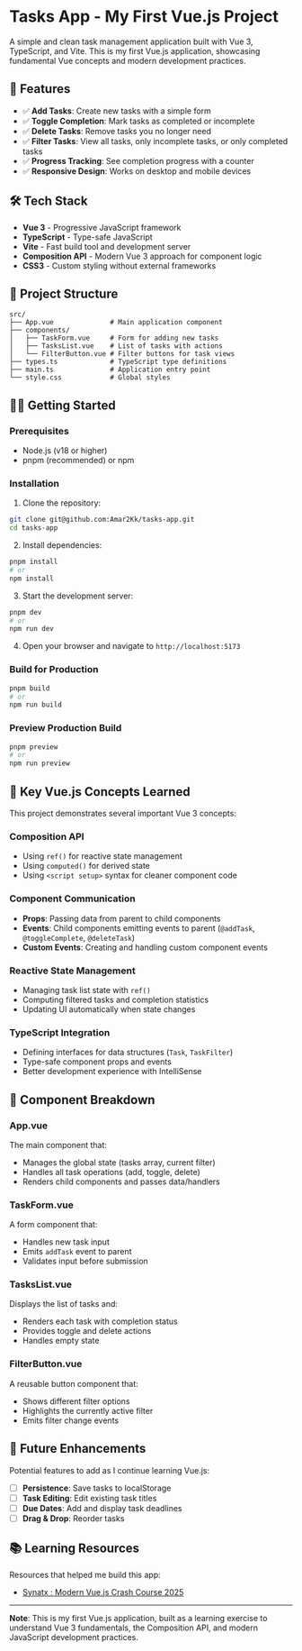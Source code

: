 # Tasks App - My First Vue.js Project

A simple and clean task management application built with Vue 3, TypeScript, and Vite. This is my first Vue.js application, showcasing fundamental Vue concepts and modern development practices.

## 🚀 Features

- ✅ **Add Tasks**: Create new tasks with a simple form
- ✅ **Toggle Completion**: Mark tasks as completed or incomplete
- ✅ **Delete Tasks**: Remove tasks you no longer need
- ✅ **Filter Tasks**: View all tasks, only incomplete tasks, or only completed tasks
- ✅ **Progress Tracking**: See completion progress with a counter
- ✅ **Responsive Design**: Works on desktop and mobile devices

## 🛠️ Tech Stack

- **Vue 3** - Progressive JavaScript framework
- **TypeScript** - Type-safe JavaScript
- **Vite** - Fast build tool and development server
- **Composition API** - Modern Vue 3 approach for component logic
- **CSS3** - Custom styling without external frameworks

## 📁 Project Structure

```
src/
├── App.vue              # Main application component
├── components/
│   ├── TaskForm.vue     # Form for adding new tasks
│   ├── TasksList.vue    # List of tasks with actions
│   └── FilterButton.vue # Filter buttons for task views
├── types.ts             # TypeScript type definitions
├── main.ts              # Application entry point
└── style.css            # Global styles
```

## 🏃‍♂️ Getting Started

### Prerequisites

- Node.js (v18 or higher)
- pnpm (recommended) or npm

### Installation

1. Clone the repository:
```bash
git clone git@github.com:Amar2Kk/tasks-app.git
cd tasks-app
```

2. Install dependencies:
```bash
pnpm install
# or
npm install
```

3. Start the development server:
```bash
pnpm dev
# or
npm run dev
```

4. Open your browser and navigate to `http://localhost:5173`

### Build for Production

```bash
pnpm build
# or
npm run build
```

### Preview Production Build

```bash
pnpm preview
# or
npm run preview
```

## 🎯 Key Vue.js Concepts Learned

This project demonstrates several important Vue 3 concepts:

### Composition API
- Using `ref()` for reactive state management
- Using `computed()` for derived state
- Using `<script setup>` syntax for cleaner component code

### Component Communication
- **Props**: Passing data from parent to child components
- **Events**: Child components emitting events to parent (`@addTask`, `@toggleComplete`, `@deleteTask`)
- **Custom Events**: Creating and handling custom component events

### Reactive State Management
- Managing task list state with `ref()`
- Computing filtered tasks and completion statistics
- Updating UI automatically when state changes

### TypeScript Integration
- Defining interfaces for data structures (`Task`, `TaskFilter`)
- Type-safe component props and events
- Better development experience with IntelliSense

## 📝 Component Breakdown

### App.vue
The main component that:
- Manages the global state (tasks array, current filter)
- Handles all task operations (add, toggle, delete)
- Renders child components and passes data/handlers

### TaskForm.vue
A form component that:
- Handles new task input
- Emits `addTask` event to parent
- Validates input before submission

### TasksList.vue
Displays the list of tasks and:
- Renders each task with completion status
- Provides toggle and delete actions
- Handles empty state

### FilterButton.vue
A reusable button component that:
- Shows different filter options
- Highlights the currently active filter
- Emits filter change events

## 🚧 Future Enhancements

Potential features to add as I continue learning Vue.js:

- [ ] **Persistence**: Save tasks to localStorage
- [ ] **Task Editing**: Edit existing task titles
- [ ] **Due Dates**: Add and display task deadlines
- [ ] **Drag & Drop**: Reorder tasks

## 📚 Learning Resources

Resources that helped me build this app:

- [Synatx : Modern Vue.js Crash Course 2025](https://youtu.be/5oKpoqmUj64)
---

**Note**: This is my first Vue.js application, built as a learning exercise to understand Vue 3 fundamentals, the Composition API, and modern JavaScript development practices.
